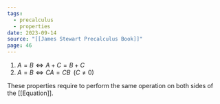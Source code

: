 ```yaml
---
tags:
  - precalculus
  - properties
date: 2023-09-14
source: "[[James Stewart Precalculus Book]]"
page: 46
---
```

1. $A = B \iff A + C = B + C$ 
2. $A = B \iff CA = CB \;\; (C \ne 0)$ 

These properties require to perform the same operation on both sides of the [[Equation]].